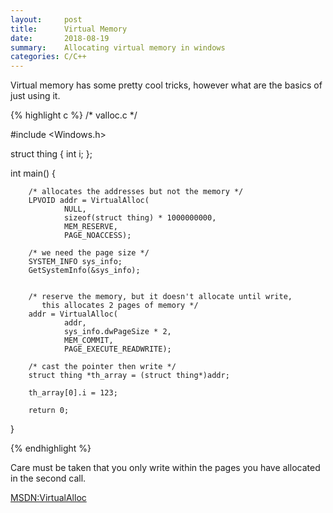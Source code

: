 ```yaml
---
layout:     post
title:      Virtual Memory
date:       2018-08-19
summary:    Allocating virtual memory in windows
categories: C/C++
---
```


Virtual memory has some pretty cool tricks, however what are the basics of just
using it.

{% highlight c %}
/* valloc.c */

#include <Windows.h>

struct thing {
        int i;
};

int
main() {

        /* allocates the addresses but not the memory */
        LPVOID addr = VirtualAlloc(
                NULL,
                sizeof(struct thing) * 1000000000,
                MEM_RESERVE,
                PAGE_NOACCESS);

        /* we need the page size */
        SYSTEM_INFO sys_info;
        GetSystemInfo(&sys_info);


        /* reserve the memory, but it doesn't allocate until write,
           this allocates 2 pages of memory */
        addr = VirtualAlloc(
                addr,
                sys_info.dwPageSize * 2,
                MEM_COMMIT,
                PAGE_EXECUTE_READWRITE);

        /* cast the pointer then write */
        struct thing *th_array = (struct thing*)addr;

        th_array[0].i = 123;

        return 0;
}

{% endhighlight %}

Care must be taken that you only write within the pages you have allocated in the second call.

[MSDN:VirtualAlloc](https://msdn.microsoft.com/en-us/library/windows/desktop/aa366887(v=vs.85).aspx)